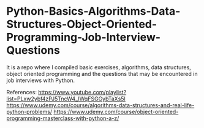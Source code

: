 # Python-Basics-Algorithms-Data-Structures-Object-Oriented-Programming-Job-Interview-Questions

It is a repo where I compiled basic exercises, algorithms, data structures, object oriented programming and the questions that may be encountered in job interviews with Python.



References:
https://www.youtube.com/playlist?list=PLxw2ybf4zPJ5TncW4_IWqFSGGybTaXs5I
https://www.udemy.com/course/algorithms-data-structures-and-real-life-python-problems/
https://www.udemy.com/course/object-oriented-programming-masterclass-with-python-a-z/


